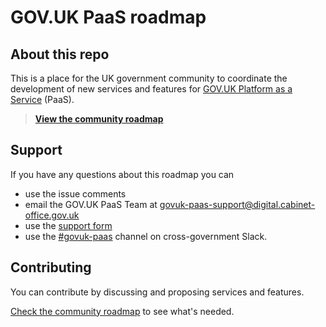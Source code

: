 GOV.UK PaaS roadmap
===================

About this repo
---------------

This is a place for the UK government community to coordinate the development
of new services and features for [GOV.UK Platform as a Service](https://www.cloud.service.gov.uk/) (PaaS).

> **[View the community roadmap](https://github.com/alphagov/paas-roadmap/projects/1?fullscreen=true)**


## Support

If you have any questions about this roadmap you can 
- use the issue comments
- email the GOV.UK PaaS Team at govuk-paas-support@digital.cabinet-office.gov.uk
- use the [support form](https://www.cloud.service.gov.uk/support/find-out-more)
- use the [#govuk-paas](https://ukgovernmentdigital.slack.com/messages/C33SAH4GJ) channel on cross-government Slack.

## Contributing

You can contribute by discussing and proposing services and features.

[Check the community roadmap](https://github.com/alphagov/paas-roadmap/projects/1) to see what's needed.

